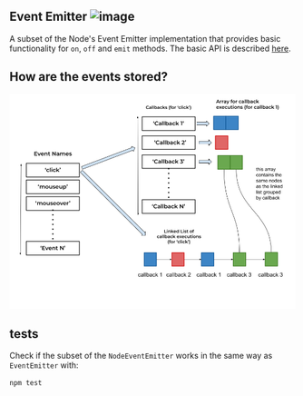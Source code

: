 ## Event Emitter ![image](https://api.travis-ci.com/frankcortes/event-emitter.svg?branch=main)

A subset of the Node's Event Emitter implementation that provides basic functionality for `on`, `off` and `emit` methods.
The basic API is described [here](https://nodejs.org/api/events.html#events_class_eventemitter).

## How are the events stored?
![Event Emitter structure](./images/eventEmitter.png)

## tests
Check if the subset of the `NodeEventEmitter` works in the same way as `EventEmitter` with:

```js
npm test
```
